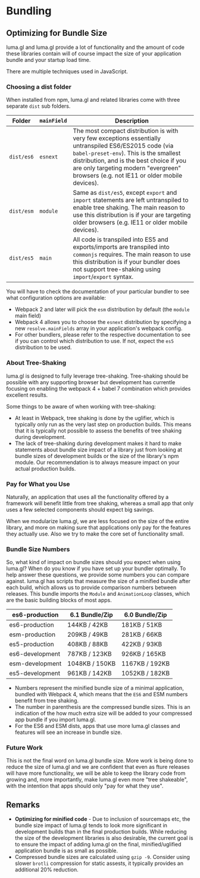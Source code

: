 # Bundling

## Optimizing for Bundle Size

luma.gl and luma.gl provide a lot of functionality and the amount of code these libraries contain will of course impact the size of your application bundle and your startup load time.

There are multiple techniques used in JavaScript.

### Choosing a dist folder

When installed from npm, luma.gl and related libraries come with three separate `dist` sub folders.

| Folder     | `mainField` | Description                                                                                                                                                                                                                                                                           |
| ---------- | ----------- | ------------------------------------------------------------------------------------------------------------------------------------------------------------------------------------------------------------------------------------------------------------------------------------- |
| `dist/es6` | `esnext`    | The most compact distribution is with very few exceptions essentially untranspiled ES6/ES2015 code (via `babel-preset-env`). This is the smallest distribution, and is the best choice if you are only targeting modern "evergreen" browsers (e.g. not IE11 or older mobile devices). |
| `dist/esm` | `module`    | Same as `dist/es5`, except `export` and `import` statements are left untranspiled to enable tree shaking. The main reason to use this distribution is if your are targeting older browsers (e.g. IE11 or older mobile devices).                                                       |
| `dist/es5` | `main`      | All code is transpiled into ES5 and exports/imports are transpiled into `commonjs` requires. The main reason to use this distribution is if your bundler does not support tree-shaking using `import`/`export` syntax.                                                                |

You will have to check the documentation of your particular bundler to see what configuration options are available:

- Webpack 2 and later will pick the `esm` distribution by default (the `module` main field)
- Webpack 4 allows you to choose the `esnext` distribution by specifying a new `resolve.mainFields` array in your application's webpack config.
- For other bundlers, please refer to the respective documentation to see if you can control which distribution to use. If not, expect the `es5` distribution to be used.

### About Tree-Shaking

luma.gl is designed to fully leverage tree-shaking. Tree-shaking should be possible with any supporting browser but development has currentle focusing on enabling the webpack 4 + babel 7 combination which provides excellent results.

Some things to be aware of when working with tree-shaking:

- At least in Webpack, tree shaking is done by the uglifier, which is typically only run as the very last step on production builds. This means that it is typically not possible to assess the benefits of tree shaking during development.
- The lack of tree-shaking during development makes it hard to make statements about bundle size impact of a library just from looking at bundle sizes of development builds or the size of the library's npm module. Our recommendation is to always measure impact on your actual production builds.

### Pay for What you Use

Naturally, an application that uses all the functionality offered by a framework will benefit little from tree shaking, whereas a small app that only uses a few selected components should expect big savings.

When we modularize luma.gl, we are less focused on the size of the entire library, and more on making sure that applications only pay for the features they actually use. Also we try to make the core set of functionality small.

### Bundle Size Numbers

So, what kind of impact on bundle sizes should you expect when using luma.gl? When do you know if you have set up your bundler optimally. To help answer these questions, we provide some numbers you can compare against. luma.gl has scripts that measure the size of a minified bundle after each build, which allows us to provide comparison numbers between releases. This bundle imports the `Module` and `AnimationLoop` classes, which are the basic building blocks of most apps.

| es6-production  | 6.1 Bundle/Zip | 6.0 Bundle/Zip |
| --------------- | -------------- | -------------- |
| es6-production  | 144KB / 42KB   | 181KB / 51KB   |
| esm-production  | 209KB / 49KB   | 281KB / 66KB   |
| es5-production  | 408KB / 88KB   | 422KB / 93KB   |
| es6-development | 787KB / 123KB  | 926KB / 165KB  |
| esm-development | 1048KB / 150KB | 1167KB / 192KB |
| es5-development | 961KB / 142KB  | 1052KB / 182KB |

- Numbers represent the minified bundle size of a minimal application, bundled with Webpack 4, which means that the `ES6` and ESM numbers benefit from tree shaking.
- The number in parenthesis are the compressed bundle sizes. This is an indication of the how much extra size will be added to your compressed app bundle if you import luma.gl.
- For the ES6 and ESM dists, apps that use more luma.gl classes and features will see an increase in bundle size.

### Future Work

This is not the final word on luma.gl bundle size. More work is being done to reduce the size of luma.gl and we are confident that even as fture releases will have more functionality, we will be able to keep the library code from growing and, more importantly, make luma.gl even more "tree shakeable", with the intention that apps should only "pay for what they use".

## Remarks

- **Optimizing for minified code** - Due to inclusion of sourcemaps etc, the bundle size impact of luma.gl tends to look more significant in development builds than in the final production builds. While reducing the size of the development libraries is also desirable, the current goal is to ensure the impact of adding luma.gl on the final, minified/uglified application bundle is as small as possible.
- Compressed bundle sizes are calculated using `gzip -9`. Consider using slower `brotli` compression for static assests, it typically provides an additional 20% reduction.
